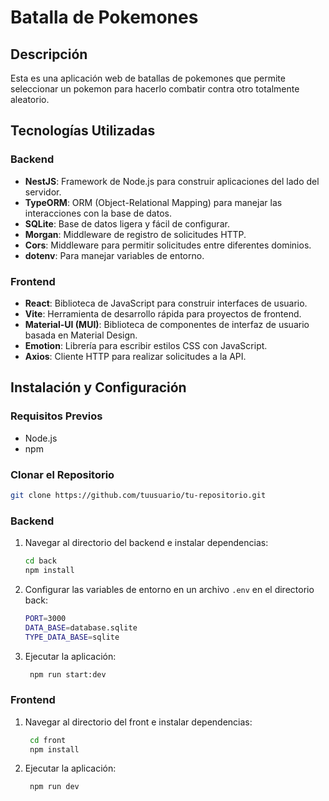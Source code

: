 # Batalla de Pokemones

## Descripción

Esta es una aplicación web de batallas de pokemones que permite seleccionar un pokemon para hacerlo combatir contra otro totalmente aleatorio.

## Tecnologías Utilizadas

### Backend

- **NestJS**: Framework de Node.js para construir aplicaciones del lado del servidor.
- **TypeORM**: ORM (Object-Relational Mapping) para manejar las interacciones con la base de datos.
- **SQLite**: Base de datos ligera y fácil de configurar.
- **Morgan**: Middleware de registro de solicitudes HTTP.
- **Cors**: Middleware para permitir solicitudes entre diferentes dominios.
- **dotenv**: Para manejar variables de entorno.

### Frontend

- **React**: Biblioteca de JavaScript para construir interfaces de usuario.
- **Vite**: Herramienta de desarrollo rápida para proyectos de frontend.
- **Material-UI (MUI)**: Biblioteca de componentes de interfaz de usuario basada en Material Design.
- **Emotion**: Librería para escribir estilos CSS con JavaScript.
- **Axios**: Cliente HTTP para realizar solicitudes a la API.

## Instalación y Configuración

### Requisitos Previos

- Node.js
- npm

### Clonar el Repositorio

```bash
git clone https://github.com/tuusuario/tu-repositorio.git

```

### Backend

1. Navegar al directorio del backend e instalar dependencias:

   ```bash
   cd back
   npm install
   ```

2. Configurar las variables de entorno en un archivo `.env` en el directorio back:

   ```bash
   PORT=3000
   DATA_BASE=database.sqlite
   TYPE_DATA_BASE=sqlite
   ```

3. Ejecutar la aplicación:
   ```bash
    npm run start:dev
   ```

### Frontend

1. Navegar al directorio del front e instalar dependencias:

   ```bash
    cd front
    npm install
   ```

2. Ejecutar la aplicación:
   ```bash
    npm run dev
   ```
